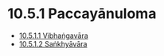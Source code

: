 

# 10.5.1 Paccayānuloma

* [10.5.1.1 Vibhaṅgavāra](10.5.1/10.5.1.1.md)
* [10.5.1.2 Saṅkhyāvāra](10.5.1/10.5.1.2.md)



